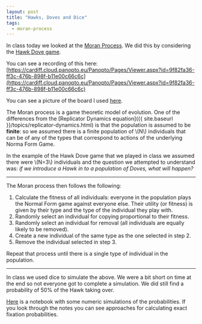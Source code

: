 ```yaml
---
layout: post
title: "Hawks, Doves and Dice"
tags:
  - moran-process
---
```


In class today we looked at the [Moran
Process](https://nashpy.readthedocs.io/en/stable/text-book/moran-process.html). We did this by
considering the [Hawk Dove game](https://nashpy.readthedocs.io/en/stable/text-book/normal-form-games.html#hawk-dove-game).

You can see a recording of this here:
[https://cardiff.cloud.panopto.eu/Panopto/Pages/Viewer.aspx?id=9f82fa36-ff3c-476b-898f-b11e00c66c6c](https://cardiff.cloud.panopto.eu/Panopto/Pages/Viewer.aspx?id=9f82fa36-ff3c-476b-898f-b11e00c66c6c)

You can see a picture of the board I used
[here]({{site.baseurl}}/assets/2023-2024/boards/2024-02-27.png).

The Moran process is a game theoretic model of evolution. One of the differences
from the [Replicator Dynamics equation]({{ site.baseurl
}}/topics/replicator-dynamics.html) is that the population is assumed to be
**finite**: so we assumed there is a finite population of \\(N\\) individuals
that can be of any of the types that correspond to actions of the underlying
Norma Form Game.

In the example of the Hawk Dove game that we played in class we assumed there
were \\(N=3\\) individuals and the question we attempted to understand was: _if
we introduce a Hawk in to a population of Doves, what will happen?_

---

The Moran process then follows the following:

1. Calculate the fitness of all individuals: everyone in the population plays
   the Normal Form game against everyone else. Their utility (or fitness)
   is given by their type and the type of the individual they play with.
2. Randomly select an individual for copying proportional to their fitness.
3. Randomly select an individual for removal (all individuals are equally likely
   to be removed).
4. Create a new individual of the same type as the one selected in step 2.
5. Remove the individual selected in step 3.

Repeat that process until there is a single type of individual in the
population.

---

In class we used dice to simulate the above. We were a bit short on time at the
end so not everyone got to complete a simulation. We did still find a
probability of 50% of the Hawk taking over.

[Here]({{site.baseurl}}/assets/2023-2024/nbs/2024-02-27.ipynb) is a notebook with some numeric simulations of the probabilities. If you
look through the notes you can see approaches for calculating exact fixation
probabilities.
